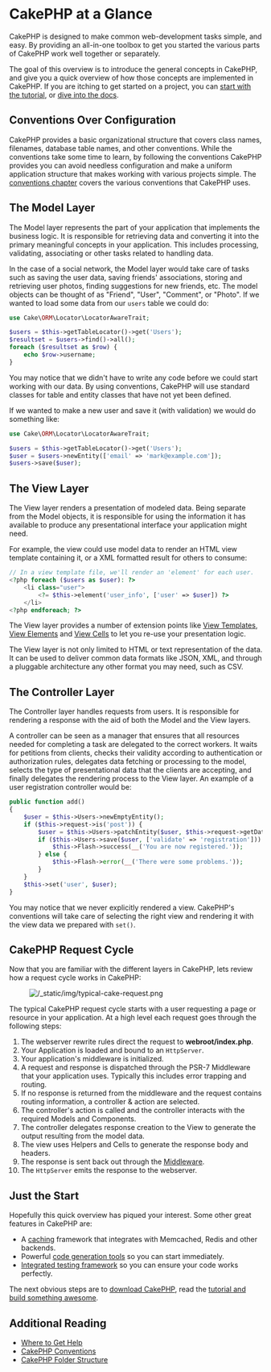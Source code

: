 # CakePHP at a Glance

CakePHP is designed to make common web-development tasks simple, and easy. By
providing an all-in-one toolbox to get you started the various parts of CakePHP
work well together or separately.

The goal of this overview is to introduce the general concepts in CakePHP, and
give you a quick overview of how those concepts are implemented in CakePHP. If
you are itching to get started on a project, you can [start with the
tutorial](tutorials-and-examples/cms/installation.md), or [dive into the docs](topics.md).

## Conventions Over Configuration

CakePHP provides a basic organizational structure that covers class names,
filenames, database table names, and other conventions. While the conventions
take some time to learn, by following the conventions CakePHP provides you can
avoid needless configuration and make a uniform application structure that makes
working with various projects simple. The [conventions chapter](intro/conventions.md) covers the various conventions that CakePHP uses.

## The Model Layer

The Model layer represents the part of your application that implements the
business logic. It is responsible for retrieving data and converting it into the
primary meaningful concepts in your application. This includes processing,
validating, associating or other tasks related to handling data.

In the case of a social network, the Model layer would take care of
tasks such as saving the user data, saving friends' associations, storing
and retrieving user photos, finding suggestions for new friends, etc.
The model objects can be thought of as "Friend", "User", "Comment", or
"Photo". If we wanted to load some data from our `users` table we could do:

``` php
use Cake\ORM\Locator\LocatorAwareTrait;

$users = $this->getTableLocator()->get('Users');
$resultset = $users->find()->all();
foreach ($resultset as $row) {
    echo $row->username;
}
```

You may notice that we didn't have to write any code before we could start
working with our data. By using conventions, CakePHP will use standard classes
for table and entity classes that have not yet been defined.

If we wanted to make a new user and save it (with validation) we would do
something like:

``` php
use Cake\ORM\Locator\LocatorAwareTrait;

$users = $this->getTableLocator()->get('Users');
$user = $users->newEntity(['email' => 'mark@example.com']);
$users->save($user);
```

## The View Layer

The View layer renders a presentation of modeled data. Being separate from the
Model objects, it is responsible for using the information it has available
to produce any presentational interface your application might need.

For example, the view could use model data to render an HTML view template containing it,
or a XML formatted result for others to consume:

``` php
// In a view template file, we'll render an 'element' for each user.
<?php foreach ($users as $user): ?>
    <li class="user">
        <?= $this->element('user_info', ['user' => $user]) ?>
    </li>
<?php endforeach; ?>
```

The View layer provides a number of extension points like [View Templates](views.md#view-templates), [View Elements](views.md#view-elements)
and [View Cells](views/cells.md) to let you re-use your presentation logic.

The View layer is not only limited to HTML or text representation of the data.
It can be used to deliver common data formats like JSON, XML, and through
a pluggable architecture any other format you may need, such as CSV.

## The Controller Layer

The Controller layer handles requests from users. It is responsible for
rendering a response with the aid of both the Model and the View layers.

A controller can be seen as a manager that ensures that all resources needed for
completing a task are delegated to the correct workers. It waits for petitions
from clients, checks their validity according to authentication or authorization
rules, delegates data fetching or processing to the model, selects the type of
presentational data that the clients are accepting, and finally delegates the
rendering process to the View layer. An example of a user registration
controller would be:

``` php
public function add()
{
    $user = $this->Users->newEmptyEntity();
    if ($this->request->is('post')) {
        $user = $this->Users->patchEntity($user, $this->request->getData());
        if ($this->Users->save($user, ['validate' => 'registration'])) {
            $this->Flash->success(__('You are now registered.'));
        } else {
            $this->Flash->error(__('There were some problems.'));
        }
    }
    $this->set('user', $user);
}
```

You may notice that we never explicitly rendered a view. CakePHP's conventions
will take care of selecting the right view and rendering it with the view data
we prepared with `set()`.

## CakePHP Request Cycle

Now that you are familiar with the different layers in CakePHP, lets review how
a request cycle works in CakePHP:

<figure class="align-center">
<img src="/typical-cake-request.png" alt="/_static/img/typical-cake-request.png" />
</figure>

The typical CakePHP request cycle starts with a user requesting a page or
resource in your application. At a high level each request goes through the
following steps:

1.  The webserver rewrite rules direct the request to **webroot/index.php**.
2.  Your Application is loaded and bound to an `HttpServer`.
3.  Your application's middleware is initialized.
4.  A request and response is dispatched through the PSR-7 Middleware that your
    application uses. Typically this includes error trapping and routing.
5.  If no response is returned from the middleware and the request contains
    routing information, a controller & action are selected.
6.  The controller's action is called and the controller interacts with the
    required Models and Components.
7.  The controller delegates response creation to the View to generate the output
    resulting from the model data.
8.  The view uses Helpers and Cells to generate the response body and headers.
9.  The response is sent back out through the [Middleware](controllers/middleware.md).
10. The `HttpServer` emits the response to the webserver.

## Just the Start

Hopefully this quick overview has piqued your interest. Some other great
features in CakePHP are:

- A [caching](core-libraries/caching.md) framework that integrates with
  Memcached, Redis and other backends.
- Powerful [code generation tools](bake/usage.md) so you can start immediately.
- [Integrated testing framework](development/testing.md) so you can ensure
  your code works perfectly.

The next obvious steps are to [download CakePHP](installation.md), read the
[tutorial and build something awesome](tutorials-and-examples/cms/installation.md).

## Additional Reading

- [Where to Get Help](intro/where-to-get-help.md)
- [CakePHP Conventions](intro/conventions.md)
- [CakePHP Folder Structure](intro/cakephp-folder-structure.md)
